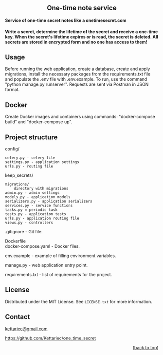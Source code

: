 <h2 align="center">One-time note service</h2>

#### Service of one-time secret notes like a onetimesecret.com
#### Write a secret, determine the lifetime of the secret and receive a one-time key. When the secret's lifetime expires or is read, the secret is deleted. All secrets are stored in encrypted form and no one has access to them!


<!-- USAGE EXAMPLES -->
## Usage

Before running the web application, create a database, create and apply migrations, install the necessary packages from the requirements.txt file and populate the .env file with .env.example. To run, use the command "python manage.py runserver". Requests are sent via Postman in JSON format.


## Docker 
Create Docker images and containers using commands: "docker-compose build" and "docker-compose up".


## Project structure

config/

    celery.py - celery file
    settings.py - application settings
    urls.py - routing file

keep_secrets/

    migrations/
        directory with migrations
    admin.py - admin settings
    models.py - application models
    serializers.py - application serializers
    services.py - service functions
    tasks.py = periodic task
    tests.py - application tests
    urls.py - application routing file
    views.py - controllers

.gitignore - Git file.

Dockerfile <br>
docker-compose.yaml - Docker files.

env.example - example of filling environment variables.

manage.py - web application entry point.

requirements.txt - list of requirements for the project.

<!-- LICENSE -->
## License

Distributed under the MIT License. See `LICENSE.txt` for more information.


<!-- CONTACT -->
## Contact

kettariec@gmail.com

https://github.com/Kettariec/one_time_secret

<p align="right">(<a href="#readme-top">back to top</a>)</p>